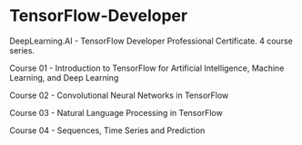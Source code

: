 # TensorFlow-Developer
DeepLearning.AI - TensorFlow Developer Professional Certificate. 4 course series.

Course 01 - Introduction to TensorFlow for Artificial Intelligence, Machine Learning, and Deep Learning

Course 02 - Convolutional Neural Networks in TensorFlow

Course 03 - Natural Language Processing in TensorFlow

Course 04 - Sequences, Time Series and Prediction
